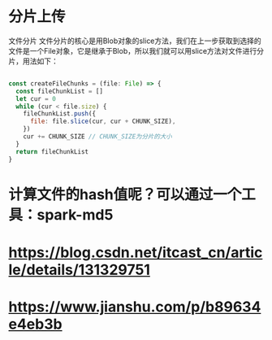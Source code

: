 <!--
 * @Description: 
 * @Author: xlm
 * @Date: 2023-09-28 14:23:13
 * @LastEditTime: 2023-09-28 17:59:42
 * @LastEditors: xlm
-->

# 分片上传

文件分片
文件分片的核心是用Blob对象的slice方法，我们在上一步获取到选择的文件是一个File对象，它是继承于Blob，所以我们就可以用slice方法对文件进行分片，用法如下：

```js

const createFileChunks = (file: File) => {
  const fileChunkList = []
  let cur = 0
  while (cur < file.size) {
    fileChunkList.push({
      file: file.slice(cur, cur + CHUNK_SIZE),
    })
    cur += CHUNK_SIZE // CHUNK_SIZE为分片的大小
  }
  return fileChunkList
}


```


# 计算文件的hash值呢？可以通过一个工具：spark-md5

# https://blog.csdn.net/itcast_cn/article/details/131329751

# https://www.jianshu.com/p/b89634e4eb3b